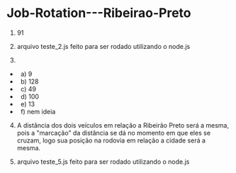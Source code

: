 # Job-Rotation---Ribeirao-Preto

1) 91

2) arquivo teste_2.js feito para ser rodado utilizando o node.js

3)

  - &nbsp; a) 9
  - &nbsp; b) 128
  - &nbsp; c) 49
  - &nbsp; d) 100
  - &nbsp; e) 13
  - &nbsp; f) nem ideia


4) A distância dos dois veículos em relação a Ribeirão Preto será a mesma, pois a "marcação" da distância se dá no momento em que eles se cruzam, logo sua posição na rodovia em relação a cidade será a mesma.

5) arquivo teste_5.js feito para ser rodado utilizando o node.js
